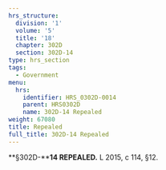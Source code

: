 ```yaml
---
hrs_structure:
  division: '1'
  volume: '5'
  title: '18'
  chapter: 302D
  section: 302D-14
type: hrs_section
tags:
  - Government
menu:
  hrs:
    identifier: HRS_0302D-0014
    parent: HRS0302D
    name: 302D-14 Repealed
weight: 67080
title: Repealed
full_title: 302D-14 Repealed
---
```

**§302D-****14 REPEALED.** L 2015, c 114, §12.